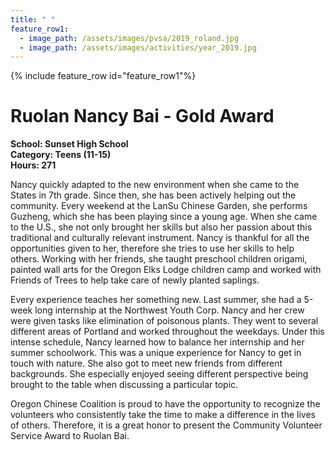 ```yaml
---
title: " "
feature_row1:
  - image_path: /assets/images/pvsa/2019_roland.jpg
  - image_path: /assets/images/activities/year_2019.jpg
---
```


{% include feature_row id="feature_row1"%}

# Ruolan Nancy Bai - Gold Award

**School: Sunset High School**  
**Category: Teens (11-15)**  
**Hours: 271**  

Nancy quickly adapted to the new environment when she came to the States in 7th grade. Since then, she has been actively helping out the community. Every weekend at the LanSu Chinese Garden, she performs Guzheng, which she has been playing since a young age. When she came to the U.S., she not only brought her skills but also her passion about this traditional and culturally relevant instrument. Nancy is thankful for all the opportunities given to her, therefore she tries to use her skills to help others. Working with her friends, she taught preschool children origami, painted wall arts for the Oregon Elks Lodge children camp and worked with Friends of Trees to help take care of newly planted saplings.

Every experience teaches her something new. Last summer, she had a 5-week long internship at the Northwest Youth Corp. Nancy and her crew were given tasks like elimination of poisonous plants. They went to several different areas of Portland and worked throughout the weekdays. Under this intense schedule, Nancy learned how to balance her internship and her summer schoolwork. This was a unique experience for Nancy to get in touch with nature. She also got to meet new friends from different backgrounds. She especially enjoyed seeing different perspective being brought to the table when discussing a particular topic.

Oregon Chinese Coalition is proud to have the opportunity to recognize the volunteers who consistently take the time to make a difference in the lives of others. Therefore, it is a great honor to present the Community Volunteer Service Award to Ruolan Bai.
